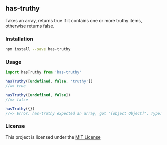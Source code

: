 ## has-truthy

Takes an array, returns true if it contains one or more truthy items, otherwise returns false.

### Installation
```bash
npm install --save has-truthy
```

### Usage

```javascript
import hasTruthy from 'has-truthy'

hasTruthy([undefined, false, 'truthy'])
//=> true

hasTruthy([undefined, false])
//=> false

hasTruthy({})
//=> Error: has-truthy expected an array, got "[object Object]". Type: object
```

### License

This project is licensed under the [MIT License](LICENSE)
